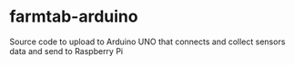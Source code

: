# farmtab-arduino
Source code to upload to Arduino UNO that connects and collect sensors data and send to Raspberry Pi 
